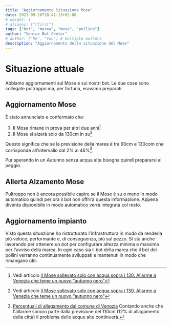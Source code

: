 ```yaml
---
title: "Aggiornamento Situazione Mose"
date: 2021-09-26T18:41:13+02:00
# weight: 1
# aliases: ["/first"]
tags: ["bot", "marea", "mose", "polline"]
author: "Venice Bot Center"
# author: ["Me", "You"] # multiple authors
description: "Aggiornamento della situazione del Mose"
---
```


# Situazione attuale

Abbiamo aggiornamenti sul Mose e sui nostri bot.
Le due cose sono collegate pultroppo ma, per fortuna, eravamo preparati.

## Aggiornamento Mose

È stato annunciato e confermato che:

1) Il Mose rimane in prova per altri due anni[^1]
2) Il Mose si alzerà solo da 130cm in su[^1]
[^1]: Vedi articolo [Il Mose sollevato solo con acqua sopra i 130. Allarme a Venezia che teme un nuovo “autunno nero”](https://nuovavenezia.gelocal.it/venezia/cronaca/2021/09/25/news/il-mose-sollevato-solo-con-acqua-sopra-i-130-allarme-a-venezia-che-teme-un-nuovo-autunno-nero-1.40740123)

Questo significa che se la previsione della marea è tra 90cm e 130com che corrisponde all'intervallo dal 2% al 46%[^2]. 
[^2]:[Percentuali di allagamento dal comune di Venezia](https://www.comune.venezia.it/it/content/le-percentuali-allagamento)
Contando anche che l'allarme sonoro parte dalla previsione del 110cm (12% di allagamento della città) il problema delle acque alte continuerà. 

Pur sperando in un Autunno senza acqua alta bisogna quindi prepararsi al peggio.

## Allerta Alzamento Mose

Pultroppo non è ancora possibile capire se il Mose è su o meno in modo automatico quindi per ora il bot non offrirà questa informazione. Appena diventa disponibile in modo automatico verrà integrata col resto.

## Aggiornamento impianto

Visto questa situazione ho ristrutturato l'infrastruttura in modo da renderla più veloce, performante e, di conseguenza, più sul pezzo.
Si sta anche lavorando per ottenere un _bot_ per configurare altezza minima e massima per l'avviso della marea. In ogni caso sia il bot della marea che il bot dei pollini verranno continuamente sviluppati e mantenuti in modo che rimangano utili.
